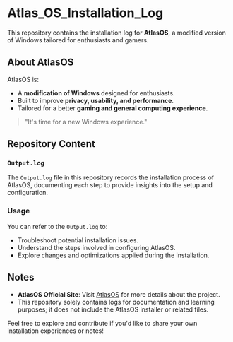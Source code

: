 # Atlas_OS_Installation_Log  

This repository contains the installation log for **AtlasOS**, a modified version of Windows tailored for enthusiasts and gamers.  

## About AtlasOS  
AtlasOS is:  
- A **modification of Windows** designed for enthusiasts.  
- Built to improve **privacy, usability, and performance**.  
- Tailored for a better **gaming and general computing experience**.  

> "It's time for a new Windows experience."  

## Repository Content  
### `Output.log`  
The `Output.log` file in this repository records the installation process of AtlasOS, documenting each step to provide insights into the setup and configuration.  

### Usage  
You can refer to the `Output.log` to:  
- Troubleshoot potential installation issues.  
- Understand the steps involved in configuring AtlasOS.  
- Explore changes and optimizations applied during the installation.  

## Notes  
- **AtlasOS Official Site**: Visit [AtlasOS](https://atlasos.net) for more details about the project.  
- This repository solely contains logs for documentation and learning purposes; it does not include the AtlasOS installer or related files.  

Feel free to explore and contribute if you'd like to share your own installation experiences or notes!  
